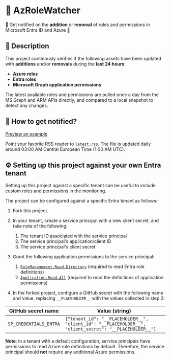 # 🔎 AzRoleWatcher

🔔 Get notified on the **addition** or **removal** of roles and permissions in Microsoft Entra ID and Azure 🔔

## 📃 Description 

This project continously verifies if the following assets have been updated with **additions** and/or **removals** during the **last 24 hours**:
- **Azure roles**
- **Entra roles**
- **Microsoft Graph application permissions**

The latest available roles and permissions are pulled once a day from the MS Graph and ARM APIs directly, and compared to a local snapshot to detect any changes.

## 📣 How to get notified?

[Preview an example](https://www.joydeepdeb.com/misc/rss-feed-reader.html?url_id=https://raw.githubusercontent.com/emiliensocchi/az-role-watcher/main/examples/example.rss)

Point your favorite RSS reader to [`latest.rss`](https://raw.githubusercontent.com/emiliensocchi/az-role-watcher/main/latest.rss). The file is updated daily around 03:00 AM Central European Time (1:00 AM UTC). 

## ⚙️ Setting up this project against your own Entra tenant

Setting up this project against a specific tenant can be useful to include custom roles and permissions in the monitoring.

The project can be configured against a specific Entra tenant as follows:

1. Fork this project.

2. In your tenant, create a service principal with a new client secret, and take note of the following:
    1. The tenant ID associated with the service principal
    2. The service principal's application/client ID
    3. The service principal's client secret

3. Grant the following application permissions to the service principal:
    1. [`RoleManagement.Read.Directory`](https://learn.microsoft.com/en-us/graph/permissions-reference#rolemanagementreaddirectory) (required to read Entra role definitions)
    2. [`Application.Read.All`](https://learn.microsoft.com/en-us/graph/permissions-reference#applicationreadall) (required to read the definitions of application permissions)

4. In the forked project, configure a GitHub secret with the following name and value, replacing `__PLACEHOLDER__` with the values collected in step 2:

| GitHub secret name | Value (string) | 
|---|---|
| `SP_CREDENTIALS_ENTRA` | `{"tenant_id": "__PLACEHOLDER__", "client_id": "__PLACEHOLDER__", "client_secret": "__PLACEHOLDER__"}` |

**Note**: in a tenant with a default configuration, service principals have permissions to read Azure role definitions by default. Therefore, the service principal should **not** require any additional Azure permissions.
